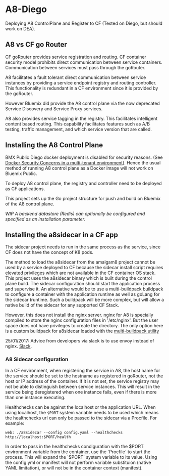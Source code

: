 # A8-Diego
Deploying A8 ControlPlane and Register to CF (Tested on Diego, but should work on DEA).

## A8 vs CF go Router
CF goRouter provides service registration and routing. CF container security model prohibits direct communication between service containers. Communication between services must pass through the goRouter.

A8 facilitates a fault tolerant direct communication between service instances by providing a service endpoint registry and routing controller. This functionality is redundant in a CF environment since it is provided by the goRouter.

However Bluemix did provide the A8 control plane via the now deprecated Service Discovery and Service Proxy services.

A8 also provides service tagging in the registry. This facilitates intelligent content based routing. This capability facilitates features such as A/B testing, traffic management, and which service version that are called.

## Installing the A8 Control Plane
BMX Public Diego docker deployment is disabled for security reasons. (See [Docker Security Concerns in a multi-tenant environment](http://docs.cloudfoundry.org/adminguide/docker.html#multi-tenant)). Hence the usual method of running A8 control plane as a Docker image will not work on Bluemix Public.

To deploy A8 control plane, the registry and controller need to be deployed as CF applications.

This project sets up the Go project structure for push and build on Bluemix of the A8 control plane.

_*WIP* A backend datastore (Redis) can optionally be configured and specified as an installation parameter._

## Installing the a8sidecar in a CF app
The sidecar project needs to run in the same process as the service, since CF does not have the concept of K8 pods.

The method to load the a8sidecar from the amalgam8 project cannot be used by a service deployed to CF because the sidecar install script requires elevated privileges which are not available in the CF container OS stack. This project uses the a8sidecar binary which is built during the control plane build. The sidecar configuration should start the application process and supervise it. An alternative would be to use a multi-buildpack buildpack to configure a container with the application runtime as well as goLang for the sidecar truntime. Such a buildpack will be more complex, but will allow a native build of the sidecar for any supported CF Stack.

However, this does not install the nginx server. nginx for A8 is specially compiled to store the nginx configuration files in '/etc/nginx'. But the user space does not have privileges to create the directory. The only option here is a custom buildpack for a8sidecar loaded with the [multi-buildpack utility](https://bitbucket.org/cf-utilities/cf-buildpack-multi/src)

25/01/2017: Advice from developers via slack is to use envoy instead of nginx. [Slack](https://amalgam8.slack.com/archives/users/p1485288948000398).


### A8 Sidecar configuration
In a CF environment, when registering the service in A8, the host name for the service should be set to the hostname as registered in goRouter, not the host or IP address of the container. If it is not set, the service registry may not be able to distinguish between service instances. This will result in the service being deregistered when one instance fails, even if there is more than one instance executing.

Healthchecks can be against the localhost or the application URL. When using localhost, the `$PORT` system variable needs to be used which means the healthchecks url can only be passed to the sidecar via a Procfile. For example:
```
web: ./a8sidecar --config config.yaml --healthchecks http://localhost:$PORT/health
```

In order to pass in the healthchecks condiguration with the $PORT environment variable from the container, use the `Procfile` to start the process. This will expand the `$PORT` system variable to its value. Using the config.yml or manifest will not perform variable substituion (native YAML limitation), or will not be in the container context (manifest).
